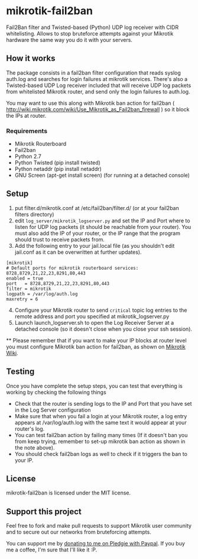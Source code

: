 # mikrotik-fail2ban
Fail2Ban filter and Twisted-based (Python) UDP log receiver with CIDR whitelisting. Allows to stop bruteforce attempts against your Mikrotik hardware the same way you do it with your servers.


## How it works
The package consists in a fail2ban filter configuration that reads syslog auth.log and searches for login failures at mikrotik services. There's also a Twisted-based UDP Log receiver included that will receive UDP log packets from whitelisted Mikrotik router, and send only the login failures to auth.log.

You may want to use this along with Mikrotik ban action for fail2ban ( http://wiki.mikrotik.com/wiki/Use_Mikrotik_as_Fail2ban_firewall ) so it block the IPs at router.

### Requirements
- Mikrotik Routerboard
- Fail2ban
- Python 2.7
- Python Twisted (pip install twisted)
- Python netaddr (pip install netaddr)
- GNU Screen (apt-get install screen) (for running at a detached console)

## Setup
1. put filter.d/mikrotik.conf at /etc/fail2ban/filter.d/ (or at your fail2ban filters directory)
2. edit `log_server/mikrotik_logserver.py` and set the IP and Port where to listen for UDP log packets (it should be reachable from your router). You must also add the IP of your router, or the IP range that the program should trust to receive packets from.
3. Add the following entry to your jail.local file (as you shouldn't edit jail.conf as it can be overwritten at further updates).
```
[mikrotik]
# Default ports for mikrotik routerboard services: 8728,8729,21,22,23,8291,80,443
enabled = true
port   = 8728,8729,21,22,23,8291,80,443
filter = mikrotik
logpath = /var/log/auth.log
maxretry = 6
```
4. Configure your Mikrotik router to send `critical` topic log entries to the remote address and port you specified at mikrotik_logserver.py
5. Launch launch_logserver.sh to open the Log Receiver Server at a detached console (so it doesn't close when you close your ssh session).

** Please remember that if you want to make your IP blocks at router level you must configure Mikrotik ban action for fail2ban, as shown on [Mikrotik Wiki](http://wiki.mikrotik.com/wiki/Use_Mikrotik_as_Fail2ban_firewall). 


## Testing
Once you have complete the setup steps, you can test that everything is working by checking the following things
- Check that the router is sending logs to the IP and Port that you have set in the Log Server configuration
- Make sure that when you fail a login at your Mikrotik router, a log entry appears at /var/log/auth.log with the same text it would appear at your router's log.
- You can test fail2ban action by failing many times (If it doesn't ban you from keep trying, remember to set-up mikrotik ban action as shown in the note above).
- You should check fail2ban logs as well to check if it triggers the ban to your IP.

## License
mikrotik-fail2ban is licensed under the MIT license.

## Support this project
Feel free to fork and make pull requests to support Mikrotik user community and to secure out our networks from bruteforcing attempts. 

You can support me by [donating to me on Pledgie with Paypal](https://pledgie.com/campaigns/28306). If you buy me a coffee, I'm sure that I'll like it :P. 
